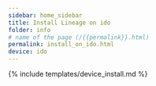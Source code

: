 ```yaml
---
sidebar: home_sidebar
title: Install Lineage on ido
folder: info
# name of the page (/{{permalink}}.html)
permalink: install_on_ido.html
device: ido
---
```

{% include templates/device_install.md %}
